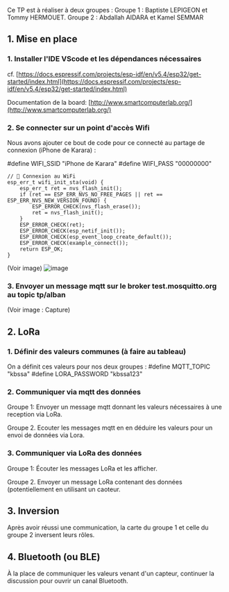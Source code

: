 Ce TP est à réaliser à deux groupes :
  Groupe 1 : Baptiste LEPIGEON et Tommy HERMOUET.
  Groupe 2 : Abdallah AIDARA et Kamel SEMMAR

## 1. Mise en place

### 1. Installer l'IDE VScode et les dépendances nécessaires

cf. [https://docs.espressif.com/projects/esp-idf/en/v5.4/esp32/get-started/index.html](https://docs.espressif.com/projects/esp-idf/en/v5.4/esp32/get-started/index.html)

Documentation de la board: [http://www.smartcomputerlab.org/](http://www.smartcomputerlab.org/)

### 2. Se connecter sur un point d'accès Wifi
Nous avons ajouter ce bout de code pour ce connecté au partage de connexion (iPhone de Karara) :

  #define WIFI_SSID "iPhone de Karara"
  #define WIFI_PASS "00000000"
  
    // 📡 Connexion au WiFi
    esp_err_t wifi_init_sta(void) {
        esp_err_t ret = nvs_flash_init();
        if (ret == ESP_ERR_NVS_NO_FREE_PAGES || ret == ESP_ERR_NVS_NEW_VERSION_FOUND) {
            ESP_ERROR_CHECK(nvs_flash_erase());
            ret = nvs_flash_init();
        }
        ESP_ERROR_CHECK(ret);
        ESP_ERROR_CHECK(esp_netif_init());
        ESP_ERROR_CHECK(esp_event_loop_create_default());
        ESP_ERROR_CHECK(example_connect());
        return ESP_OK;
    }
(Voir image)
![image](https://github.com/user-attachments/assets/bcfe8e92-cefd-4099-a2df-01343a88c049)

### 3. Envoyer un message mqtt sur le broker test.mosquitto.org au topic tp/alban
(Voir image : Capture)

## 2. LoRa

### 1. Définir des valeurs communes (à faire au tableau)
On a définit ces valeurs pour nos deux groupes :
  #define MQTT_TOPIC "kbssa"
  #define LORA_PASSWORD "kbssa123"

### 2. Communiquer via mqtt des données

Groupe 1: Envoyer un message mqtt donnant les valeurs nécessaires à une reception via LoRa.

Groupe 2. Ecouter les messages mqtt en en déduire les valeurs pour un envoi de données via Lora.


### 3. Communiquer via LoRa des données

Groupe 1: Écouter les messages LoRa et les afficher.

Groupe 2. Envoyer un message LoRa contenant des données (potentiellement en utilisant un caoteur.

## 3. Inversion

Après avoir réussi une communication, la carte du groupe 1 et celle du groupe 2 inversent leurs rôles.

## 4. Bluetooth (ou BLE)

À la place de communiquer les valeurs venant d'un capteur, continuer la discussion pour ouvrir un canal Bluetooth.


